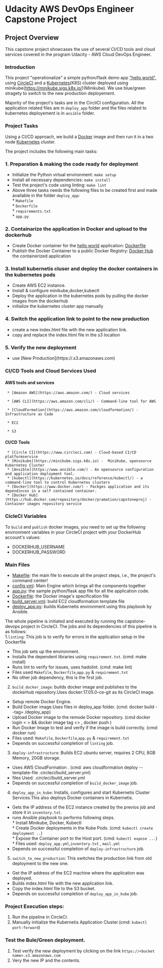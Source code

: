 # Udacity AWS DevOps Engineer Capstone Project


## Project Overview

This capstone project showcases the use of several CI/CD tools and cloud services covered in the program Udacity - AWS Cloud DevOps Engineer.

### Introduction

This project "operationalize" a simple python/flask
demo app ["hello world"](./deploy_app/app.py), using [CircleCI](https://www.circleci.com) and
 a [Kubernetes](https://kubernetes.io/)(K8S) cluster deployed using minikube(https://minikube.sigs.k8s.io/)(Minikube).
 We use blue/green stragety to switch to the new production deployement.

Majority of the project's tasks are in the CircliCI configuration. All the application related files are in `deploy_app` folder and 
the files related to kubernetes deployement is in `ansible` folder.


### Project Tasks

Using a CI/CD approach, we build a [Docker](https://www.docker.com/resources/what-container) image and then run it in a two node [Kubernetes](https://kubernetes.io/) cluster.

The project includes the following main tasks:
### 1. Preparation & making the code ready for deployment
* Initialize the Python virtual environment:  `make setup`
* Install all necessary dependencies:  `make install`
* Test the project's code using linting:  `make lint`
* Above three tasks needs the following files to be created first and made available in the folder `deploy_app`:  
               * `Makefile`   
               * `Dockerfile`  
               * `requirements.txt`  
               * `app.py`  
### 2. Containarize the application  in Docker and upload to the dockerhub         
* Create Docker container for the [hello world](/deploy_app/app.py) application: [Dockerfile](deploy_app/Dockerfile)
* Publish the Docker Container to a public Docker Registry:
 [Docker Hub](https://hub.docker.com/repository/docker/pramation/capstoneproj) the containerized application
### 3. Install kubernetis cluser and deploy the docker containers in the kubernetes pods 
* Create AWS EC2 instance.
* Install & configure minikube,docker,kubectl
* Deploy the application in the kubernetes pods by pulling the docker images from the dockerhub
* initialize the kubernetes cluster app manually
### 4. Switch the application link to point to the new production
* create a new index.html file with the new application link.
* copy and replace the index.html file in the s3 location
### 5. Verify the new deployment
* use [New Production](https://<bucket name>.s3.amazonaws.com)

### CI/CD Tools and Cloud Services Used
  #### AWS tools and services
     * [Amazon AWS](https://aws.amazon.com/) - Cloud services  
     
     * [AWS CLI](https://aws.amazon.com/cli/) - Command-line tool for AWS  
     
     * [CloudFormation](https://aws.amazon.com/cloudformation/) - Infrastructure as Code  
     
     * EC2  
     
     * S3  
     
  #### CI/CD Tools
     * [Circle CI](https://www.circleci.com) - Cloud-based CI/CD platformservice
     * [Minikube](https://minikube.sigs.k8s.io) -  MiniKube, opensource Kubernetes Cluster
     * [Ansible](https://www.ansible.com/) . An opensource configuration and application deployment tool.
     * [kubectl](https://kubernetes.io/docs/reference/kubectl/) - a command-line tool to control Kubernetes clusters
     * [Docker](https://www.docker.com/) - Packges application and its dependinces in a self contained container.
     * [Docker Hub](https://hub.docker.com/repository/docker/pramation/capstoneproj) - Container images repository service

### CicleCI Variables

  To `build` and `publish` docker images, you need to set up the following environment
  variables in your CircleCI project with your DockerHub account's values:

* DOCKERHUB_USERNAME
* DOCKERHUB_PASSWORD
  
### Main Files

* [Makefile](./deploy_app/Makefile): the main file to execute all the project steps, i.e., the project's command center!
* [config.yml](.circleci/config.yml): Main Engine which brings all the components together
* [app.py](./deploy_app/app.py): the sample python/flask app file for all the application code.
* [Dockerfile](./hello_app/Dockerfile): the Docker image's specification file
* [build_server.yml](.circleci/build_server.yml): build EC2 cloudformation template file
* [deploy_app.py](./circleci/ansible/deploy_app.yml): builds Kubernetis environment using this playbook by Ansible.

The whole pipeline is initiated and executed by running the capstone-devops project in CircleCI.  The jobs and its dependencies of this pipeline is as follows:  
1.`linting`: This job is to verify for errors in the application setup in the Dockerfile  
* This job sets up the environment.  
* Installs the dependent libraries using `requirement.txt`. (cmd: make install)  
* Runs lint to verify for issues, uses hadolint. (cmd: make lint)  
* Files used `Makefile`, `Dockerfile`,`app.py` & `requirement.txt`  
* No other job dependency, this is the first job.  
2. `build_docker_image`: builds docker image and publishes to the dockerhub repository.Uses docker:17.05.0-ce-git as its CircleCI image.  
* Setup remote Docker Engine.  
* Build Docker image.Uses files in deploy_app folder. (cmd: docker build --tag=<tag> <path>/deploy_app)  
* Upload Docker image to the remode Docker repository. (cmd docker login <  > && docker image tag <> , docker push )  
* Run Docker Image to test and verify if the image is build correctly. (cmd: docker run)  
* Files used: `Makefile`, `Dockerfile`,`app.py` & `requirement.txt`  
* Depends on successful completion of `linting` job.  
3. `deploy-infrastructure`: Builds EC2 ubuntu server, requires 2 CPU, 8GB Memory, 20GB storage.  
* Uses AWS CloudFormation . (cmd: aws cloudformation deploy --template-file .circleci/build_server.yml)  
* files Used: .circleci/build_server.yml  
* Depends on successful completion of `build_docker_image` job.  
4. `deploy_app_in_kube`: Installs, configures and start Kubernetis Cluster Services.This also deploys Docker containers in Kubernetis.  
 * Gets the IP address of the EC2 instance created by the previos job and store it in `inventory.txt`.  
 * runs Ansible playbook to performs following steps.  
        * Install Minikube, Docker, Kubectl  
        * Create Docker deployments in the Kube Pods. (cmd: `kubectl create deployment ..`)  
        * Expose the Container port to the Host port. (cmd: `kubectl expose ...`)  
        * Files used: `deploy_app.yml`,`inventory.txt` , `mail.yml`  
  * Depends on successful completion of `deploy-infrastructure` job.  
 5. `switch_to_new_production`: This switches the production link from old deployment to the new one.  
 * Get the IP address of the EC2 machine where the application was deployed.  
 * Builds index.html file with the new application link.  
 * Copy the index.html file to the S3 bucket.  
 * Depends on successful completion of `deploy_app_in_kube` job.  
  
### Project Execution steps:  
   1. Run the pipeline in CircleCI.  
   2. Manually initialize the Kubernetis Application Cluster.(cmd: `kubectl port-forward`)  
### Test the Bule/Green deployment.  
   1. Test verify the new deployment by clicking on the link `https://<bucket name>.s3.amazonaws.com`  
   2. Very the new IP and the contents.  
    
 
